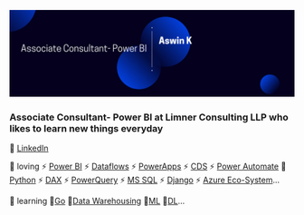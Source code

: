 ![bg][banner]

### Associate Consultant- Power BI at Limner Consulting LLP who likes to learn new things everyday

👔 [LinkedIn](https://www.linkedin.com/in/aswinkprabhakaran)

[banner]: https://github.com/k-aswin/k-aswin/blob/main/Blue%20and%20White%20Architect%20LinkedIn%20Banner.png
💚 loving
⚡ [Power BI](https://powerbi.microsoft.com/en-us/)
⚡ [Dataflows](https://powerbi.microsoft.com/en-us/)
⚡ [PowerApps](https://powerapps.microsoft.com/en-in/)
⚡ [CDS](https://powerapps.microsoft.com/en-in/)
⚡ [Power Automate](https://flow.microsoft.com/)
🐍 [Python](https://www.python.org/)
⚡ [DAX](https://docs.microsoft.com/en-us/dax/)
⚡ [PowerQuery](https://powerquery.microsoft.com/en-us/)
⚡ [MS SQL](https://www.microsoft.com/en-us/sql-server/sql-server-downloads)
⚡ [Django](https://www.djangoproject.com/)
⚡ [Azure Eco-System](https://azure.microsoft.com/en-in/services/functions/)...   



📖 learning 🔧[Go](https://golang.org/) 🔧[Data Warehousing]() 🔧[ML]() 🔧[DL]()...
